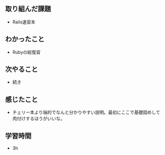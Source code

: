 ## 取り組んだ課題
- Rails速習本

## わかったこと
- Rubyの総復習

## 次やること
- 続き

## 感じたこと
- チェリー本より端的でなんと分かりやすい説明。最初にここで基礎固めして肉付けするほうがいいな。

## 学習時間
- 3h
